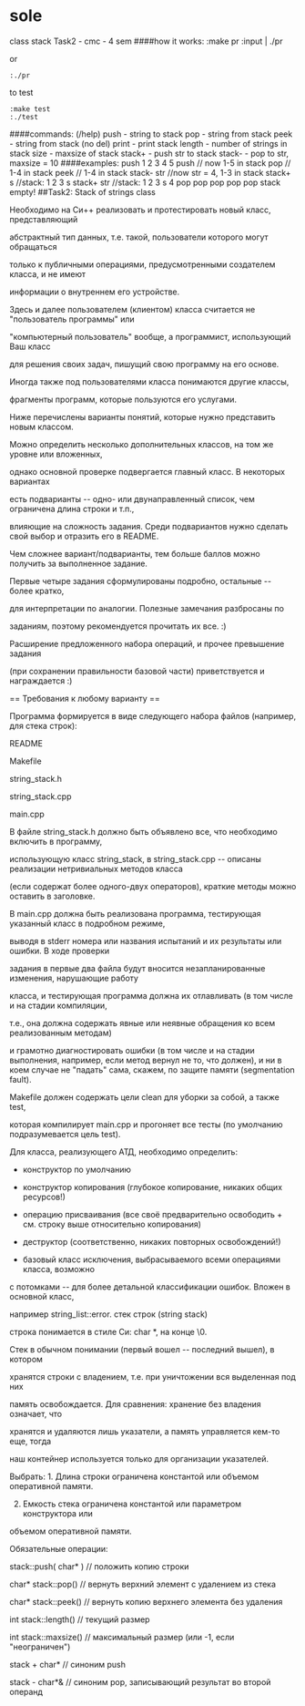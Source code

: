 # sole
class stack 
Task2 - cmc - 4 sem
####how it works: 
    :make pr
    :input | ./pr 

or

    :./pr

to test

    :make test
    :./test

####commands: (/help) 
        push   - string to stack
        pop    - string from stack
        peek   - string from stack (no del)
        print  - print stack
        length - number of strings in stack
        size   - maxsize of stack
        stack+ - push str to stack
        stack- - pop to str, maxsize = 10
####examples:
      push 1 2 3 4 5 push // now 1-5 in stack
      pop // 1-4 in stack
      peek // 1-4 in stack
      stack- str //now str = 4, 1-3 in stack
      stack+ s //stack: 1 2 3 s
      stack+ str //stack: 1 2 3 s 4
      pop pop pop pop pop 
      stack empty!
##Task2: Stack of strings class

Необходимо на Си++ реализовать и протестировать новый класс, представляющий

абстрактный тип данных, т.е. такой, пользователи которого могут обращаться

только к публичными операциями, предусмотренными создателем класса, и не имеют

информации о внутреннем его устройстве.

Здесь и далее пользователем (клиентом) класса считается не "пользователь программы" или

"компьютерный пользователь" вообще, а программист, использующий Ваш класс

для решения своих задач, пишущий свою программу на его основе.

Иногда также под пользователями класса понимаются другие классы,

фрагменты программ, которые пользуются его услугами.

Ниже перечислены варианты понятий, которые нужно представить новым классом.

Можно определить несколько дополнительных классов, на том же уровне или вложенных,

однако основной проверке подвергается главный класс. В некоторых вариантах

есть подварианты -- одно- или двунаправленный список, чем ограничена длина строки и т.п.,

влияющие на сложность задания. Среди подвариантов нужно сделать свой выбор и отразить его в README.

Чем сложнее вариант/подварианты, тем больше баллов можно получить за выполненное задание.

Первые четыре задания сформулированы подробно, остальные -- более кратко,

для интерпретации по аналогии. Полезные замечания разбросаны по

заданиям, поэтому рекомендуется прочитать их все. :)

Расширение предложенного набора операций, и прочее превышение задания

(при сохранении правильности базовой части) приветствуется и награждается :)

== Требования к любому варианту ==

Программа формируется в виде следующего набора файлов (например, для стека строк):

README

Makefile

string_stack.h

string_stack.cpp

main.cpp

В файле string_stack.h должно быть объявлено все, что необходимо включить в программу,

использующую класс string_stack, в string_stack.cpp -- описаны реализации нетривиальных методов класса

(если содержат более одного-двух операторов), краткие методы можно оставить в заголовке.

В main.cpp должна быть реализована программа, тестирующая указанный класс в подробном режиме,

выводя в stderr номера или названия испытаний и их результаты или ошибки. В ходе проверки

задания в первые два файла будут вносится незапланированные изменения, нарушающие работу

класса, и тестирующая программа должна их отлавливать (в том числе и на стадии компиляции,

т.е., она должна содержать явные или неявные обращения ко всем реализованным методам)

и грамотно диагностировать ошибки (в том числе и на стадии выполнения, например, если метод вернул не то, что должен), и ни в коем случае не "падать" сама, скажем, по защите памяти (segmentation fault).

Makefile должен содержать цели clean для уборки за собой, а также test,

которая компилирует main.cpp и прогоняет все тесты (по умолчанию подразумевается цель test).

Для класса, реализующего АТД, необходимо определить:

* конструктор по умолчанию

* конструктор копирования (глубокое копирование, никаких общих ресурсов!)

* операцию присваивания (все своё предварительно освободить + см. строку выше относительно копирования)

* деструктор (соответственно, никаких повторных освобождений!)

* базовый класс исключения, выбрасываемого всеми операциями класса, возможно

с потомками -- для более детальной классификации ошибок. Вложен в основной класс,

например string_list::error.
 стек строк (string stack)

строка понимается в стиле Си: char *, на конце \0.

Стек в обычном понимании (первый вошел -- последний вышел), в котором

хранятся строки с владением, т.е. при уничтожении вся выделенная под них

память освобождается. Для сравнения: хранение без владения означает, что

хранятся и удаляются лишь указатели, а память управляется кем-то еще, тогда

наш контейнер используется только для организации указателей.

Выбрать: 1. Длина строки ограничена константой или объемом оперативной памяти.

2. Емкость стека ограничена константой или параметром конструктора или

объемом оперативной памяти.

Обязательные операции:

stack::push( char* ) // положить копию строки

char* stack::pop() // вернуть верхний элемент с удалением из стека

char* stack::peek() // вернуть копию верхнего элемента без удаления

int stack::length() // текущий размер

int stack::maxsize() // максимальный размер (или -1, если "неограничен")

stack + char* // синоним push

stack - char*& // синоним pop, записывающий результат во второй операнд
